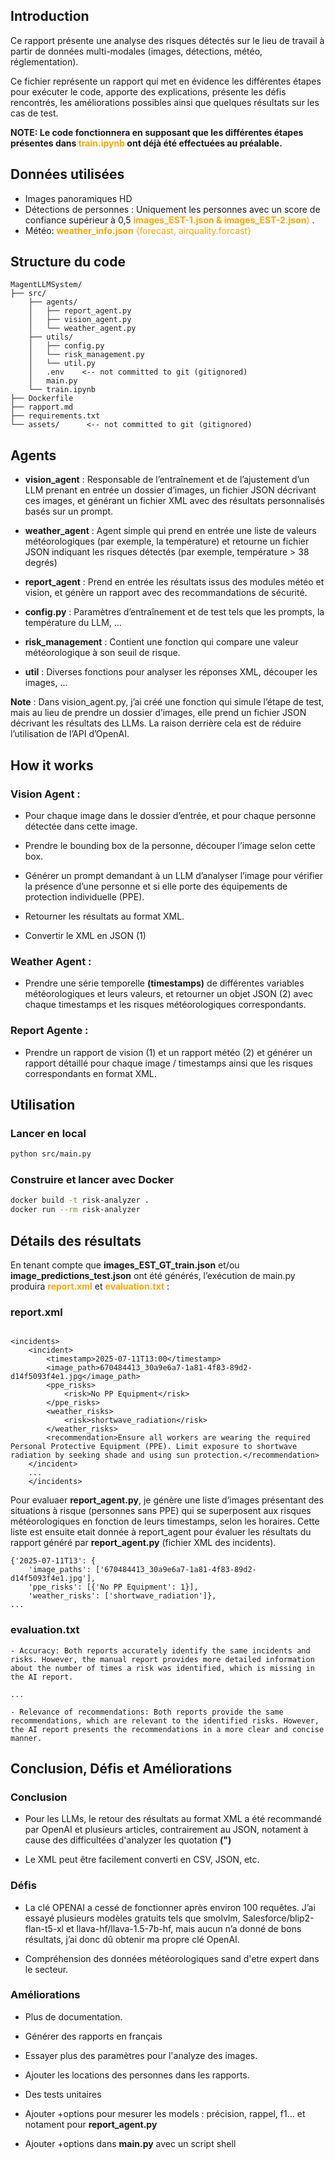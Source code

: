 ## Introduction
Ce rapport présente une analyse des risques détectés sur le lieu de travail à partir de données multi-modales (images, détections, météo, réglementation).

Ce fichier représente un rapport qui met en évidence les différentes étapes pour exécuter le code, apporte des explications, présente les défis rencontrés, les améliorations possibles ainsi que quelques résultats sur les cas de test.

**NOTE: Le code fonctionnera en supposant que les différentes étapes présentes dans <span style="color:orange">train.ipynb</span> ont déjà été effectuées au préalable.**

## Données utilisées
- Images panoramiques HD
- Détections de personnes : Uniquement les personnes avec un score de confiance supérieur à 0,5 <span style="color:orange">**images_EST-1.json & images_EST-2.json**)</span> .
- Météo: <span style="color:orange">**weather_info.json** {forecast,  airquality.forcast}</span> 

## Structure du code
```
MagentLLMSystem/
├── src/
    ├── agents/
    │   ├── report_agent.py
    │   ├── vision_agent.py
    │   └── weather_agent.py
    ├── utils/
    │   ├── config.py
    │   └── risk_management.py
    │   └── util.py
    │   .env    <-- not committed to git (gitignored)
    │   main.py
    └── train.ipynb
├── Dockerfile
├── rapport.md
├── requirements.txt
└── assets/      <-- not committed to git (gitignored)

```

## Agents
-  **vision_agent** : Responsable de l’entraînement et de l’ajustement d’un LLM prenant en entrée un dossier d’images, un fichier JSON décrivant ces images, et générant un fichier XML avec des résultats personnalisés basés sur un prompt.

-  **weather_agent** : Agent simple qui prend en entrée une liste de valeurs météorologiques (par exemple, la température) et retourne un fichier JSON indiquant les risques détectés (par exemple, température > 38 degrés)

- **report_agent** : Prend en entrée les résultats issus des modules météo et vision, et génère un rapport avec des recommandations de sécurité.

- **config.py** : Paramètres d’entraînement et de test tels que les prompts, la température du LLM, ...

- **risk_management** : Contient une fonction qui compare une valeur météorologique à son seuil de risque.

- **util** : Diverses fonctions pour analyser les réponses XML, découper les images, ...


**Note** : Dans vision_agent.py, j’ai créé une fonction qui simule l’étape de test, mais au lieu de prendre un dossier d’images, elle prend un fichier JSON décrivant les résultats des LLMs. La raison derrière cela est de réduire l’utilisation de l’API d’OpenAI.


## How it works
### Vision Agent :
-   Pour chaque image dans le dossier d’entrée, et pour chaque personne détectée dans cette image.

- Prendre le bounding box de la personne, découper l’image selon cette box.

- Générer un prompt demandant à un LLM d’analyser l’image pour vérifier la présence d’une personne et si elle porte des équipements de protection individuelle (PPE).

- Retourner les résultats au format XML.

- Convertir le XML en JSON (1)

### Weather Agent :
- Prendre une série temporelle **(timestamps)** de différentes variables météorologiques et leurs valeurs, et retourner un objet JSON (2) avec chaque timestamps et les risques météorologiques correspondants. 

### Report Agente :
- Prendre un rapport de vision (1) et un rapport météo (2) et générer un rapport détaillé pour chaque image / timestamps ainsi que les risques correspondants en format XML.


## Utilisation

### Lancer en local
```bash
python src/main.py
```

### Construire et lancer avec Docker
```bash
docker build -t risk-analyzer .
docker run --rm risk-analyzer
```

## Détails des résultats
En tenant compte que **images_EST_GT_train.json** et/ou **image_predictions_test.json** ont été générés, l’exécution de main.py produira <span style="color:orange">**report.xml**</span> et <span style="color:orange">**evaluation.txt**</span> :

### report.xml

```

<incidents>
    <incident>
        <timestamp>2025-07-11T13:00</timestamp>
        <image_path>670484413_30a9e6a7-1a81-4f83-89d2-d14f5093f4e1.jpg</image_path>
        <ppe_risks>
            <risk>No PP Equipment</risk>
        </ppe_risks>
        <weather_risks>
            <risk>shortwave_radiation</risk>
        </weather_risks>
        <recommendation>Ensure all workers are wearing the required Personal Protective Equipment (PPE). Limit exposure to shortwave radiation by seeking shade and using sun protection.</recommendation>
    </incident>
    ...
    </incidents>
```


Pour evaluaer **report_agent.py**, je génère une liste d’images présentant des situations à risque (personnes sans PPE) qui se superposent aux risques météorologiques en fonction de leurs timestamps, selon les horaires.
Cette liste est ensuite etait donnée à report_agent pour évaluer les résultats du rapport généré par **report_agent.py** (fichier XML des incidents).

```
{'2025-07-11T13': {
    'image_paths': ['670484413_30a9e6a7-1a81-4f83-89d2-d14f5093f4e1.jpg'], 
    'ppe_risks': [{'No PP Equipment': 1}], 
    'weather_risks': ['shortwave_radiation']}, 
...
```

### evaluation.txt
```
- Accuracy: Both reports accurately identify the same incidents and risks. However, the manual report provides more detailed information about the number of times a risk was identified, which is missing in the AI report. 

...

- Relevance of recommendations: Both reports provide the same recommendations, which are relevant to the identified risks. However, the AI report presents the recommendations in a more clear and concise manner.
```

## Conclusion, Défis et Améliorations
### Conclusion
- Pour les LLMs, le retour des résultats au format XML a été recommandé par OpenAI et plusieurs articles, contrairement au JSON, notament à cause des difficultées d'analyzer les quotation **(")**

- Le XML peut être facilement converti en CSV, JSON, etc.
### Défis
- La clé OPENAI a cessé de fonctionner après environ 100 requêtes. J’ai essayé plusieurs modèles gratuits tels que smolvlm, Salesforce/blip2-flan-t5-xl et llava-hf/llava-1.5-7b-hf, mais aucun n’a donné de bons résultats, j’ai donc dû obtenir ma propre clé OpenAI.

- Compréhension des données météorologiques sand d'etre expert dans le secteur.

### Améliorations
- Plus de documentation.

- Générer des rapports en français

- Essayer plus des paramètres  pour l'analyze des images.

- Ajouter les locations des personnes dans les rapports.

- Des tests unitaires

- Ajouter +options pour mesurer les models :  précision, rappel, f1... et notament pour **report_agent.py**

- Ajouter +options dans **main.py** avec un script shell
